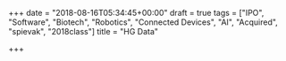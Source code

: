 +++
date = "2018-08-16T05:34:45+00:00"
draft = true
tags = ["IPO", "Software", "Biotech", "Robotics", "Connected Devices", "AI", "Acquired", "spievak", "2018class"]
title = "HG Data"

+++
